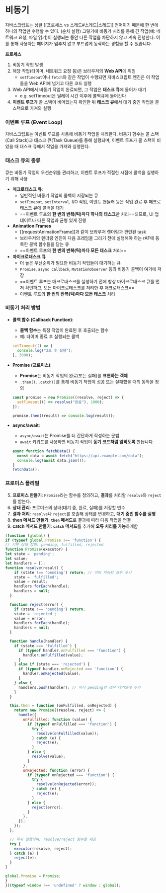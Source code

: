 # 비동기
자바스크립트는 싱글 [[프로세스 vs 스레드#스레드|스레드]] 언어이기 때문에 한 번에 하나의 작업만 수행할 수 있다. (순차 실행) 그렇기에 비동기 처리를 통해 긴 작업(예: 네트워크 요청, 파일 읽기)이 실행되는 동안 다른 작업을 차단하지 않고 계속 진행한다. 이를 통해 사용자는 페이지가 멈추지 않고 부드럽게 동작하는 경험을 할 수 있습니다.

**프로세스**
1. 비동기 작업 발생
2. 해당 작업(타이머, 네트워크 요청 등)은 브라우저의 **Web API**에 위임
	- `setTimeout`이나 `fetch`와 같은 작업이 수행되면 자바스크립트 엔진은 이 작업들을 Web API에 넘기고 다른 코드 실행
3. Web API에서 비동기 작업이 완료되면, 그 작업은 **태스크 큐**에 들어가 대기
	- e.g. setTimeout은 딜레이 시간 이후에 콜백큐에 들어간다
4. **이벤트 루프**가 콜 스택이 비어있는지 확인한 뒤 **태스크 큐**에서 대기 중인 작업을 콜 스택으로 가져와 실행

### 이벤트 루프 (Event Loop)
자바스크립트는 이벤트 루프를 사용해 비동기 작업을 처리한다. 비동기 함수는 콜 스택(Call Stack)과 태스크 큐(Task Queue)를 통해 실행되며, 이벤트 루프가 콜 스택이 비었을 때 태스크 큐에서 작업을 가져와 실행한다.

### 태스크 큐의 종류
큐는 비동기 작업의 우선순위를 관리하고, 이벤트 루프가 적절한 시점에 콜백을 실행하기 위해 사용

- **매크로태스크 큐**: 
	- 일반적인 비동기 작업의 콜백이 저장되는 큐
	- `setTimeout`, `setInterval`, I/O 작업, 이벤트 핸들러 등은 작업 완료 후 매크로태스크 큐에 콜백을 대기
	- ==이벤트 루프의 **한 번의 반복(틱)마다 하나의 태스크**만 처리==되므로, UI 업데이트나 다른 작업과 균형 있게 진행
- **Animation Frames** 
	- [[requestAnimationFrame]]과 같이 브라우저 렌더링과 관련된 task
	- 브라우저의 렌더링 엔진이 다음 프레임을 그리기 전에 실행해야 하는 rAF에 등록한 콜백 함수들을 담는 큐
	- ==이벤트 루프의 **한 번의 반복(틱)마다 모든 태스크** 처리==
- **마이크로태스크 큐**
	- 더 높은 우선순위가 필요한 비동기 작업들이 대기하는 큐
	- `Promise`, `async callback`, `MutationObserver` 등의 비동기 콜백이 여기에 저장
	- ==이벤트 루프는 매크로태스크를 실행하기 전에 항상 마이크로태스크 큐를 먼저 확인하고, 모든 마이크로태스크를 처리한 후 매크로태스크==
	- 이벤트 루프의 **한 번의 반복(틱)마다 모든 태스크** 처리


### 비동기 처리 방법

- **콜백 함수 (Callback Function)**:
    
    - **콜백 함수**는 특정 작업이 완료된 후 호출되는 함수
    - 예: 타이머 종료 후 실행되는 콜백
    
    ```jsx
    setTimeout(() => {
      console.log("3초 후 실행");
    }, 3000);
    ```
    
- **Promise (프로미스)**:
    
    - **Promise**는 비동기 작업의 완료(또는 실패)를 **표현하는 객체**
    - `.then()`, `.catch()`를 통해 비동기 작업이 성공 또는 실패했을 때의 동작을 정의
    
    ```jsx
    const promise = new Promise((resolve, reject) => {
      setTimeout(() => resolve("완료"), 1000);
    });
    
    promise.then((result) => console.log(result));
    
    ```
    
- **async/await**:
    
    - `async/await`는 Promise를 더 간단하게 작성하는 문법
    - `await` 키워드를 사용하면 비동기 작업이 **동기 코드처럼 읽히도록** 만듭니다.
    
    ```jsx
    async function fetchData() {
      const data = await fetch("https://api.example.com/data");
      console.log(await data.json());
    }
    fetchData();
    ```



### 프로미스 폴리필
5. **프로미스 만들기**: `Promise`라는 함수를 정의하고, **결과**를 처리할 `resolve`와 `reject`를 받는다.
6. **상태 관리**: 프로미스의 상태(대기 중, 완료, 실패)를 저장할 변수
7. **결과 처리**: `resolve`나 `reject`를 호출해 상태를 변경하고, **대기 중인 함수를 실행**
8. **then 메서드 만들기**: **`then` 메서드**로 결과에 따라 다음 작업을 연결
9. **catch 메서드 만들기**: **`catch` 메서드**를 추가해 **오류 처리를 가능**하게함


```jsx
(function (global) {
if (typeof global.Promise !== 'function') {
// 기본 상태 정의: pending, fulfilled, rejected
function Promise(executor) {
let state = 'pending';
let value;
let handlers = [];
function resolve(result) {
    if (state !== 'pending') return; // 이미 처리된 경우 무시
    state = 'fulfilled';
    value = result;
    handlers.forEach(handle);
    handlers = null;
  }

  function reject(error) {
    if (state !== 'pending') return;
    state = 'rejected';
    value = error;
    handlers.forEach(handle);
    handlers = null;
  }

  function handle(handler) {
    if (state === 'fulfilled') {
      if (typeof handler.onFulfilled === 'function') {
        handler.onFulfilled(value);
      }
    } else if (state === 'rejected') {
      if (typeof handler.onRejected === 'function') {
        handler.onRejected(value);
      }
    } else {
      handlers.push(handler); // 아직 pending인 경우 대기열에 추가
    }
  }

  this.then = function (onFulfilled, onRejected) {
    return new Promise((resolve, reject) => {
      handle({
        onFulfilled: function (value) {
          if (typeof onFulfilled === 'function') {
            try {
              resolve(onFulfilled(value));
            } catch (e) {
              reject(e);
            }
          } else {
            resolve(value);
          }
        },
        onRejected: function (error) {
          if (typeof onRejected === 'function') {
            try {
              resolve(onRejected(error));
            } catch (e) {
              reject(e);
            }
          } else {
            reject(error);
          }
        },
      });
    });
  };

  // 즉시 실행하며, resolve/reject 함수를 제공
  try {
    executor(resolve, reject);
  } catch (e) {
    reject(e);
  }
}

global.Promise = Promise;
}
})(typeof window !== 'undefined' ? window : global);
```
